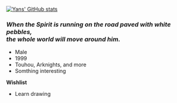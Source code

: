 [![Yans' GitHub stats](https://github-readme-stats.vercel.app/api?username=Yanstory&theme=nord&show_icons=true)](https://github.com/Yanstory)

### *When the Spirit is running on the road paved with white pebbles, <br>the whole world will move around him.*

- Male
- 1999
- Touhou, Arknights, and more
- Somthing interesting

**Wishlist**
- Learn drawing
